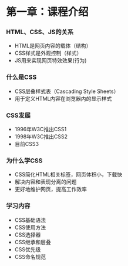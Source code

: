 # 第一章：课程介绍

### HTML、CSS、JS的关系
- HTML是网页内容的载体（结构）
- CSS样式是外观控制（样式）
- JS用来实现网页特效效果(行为)

### 什么是CSS
- CSS层叠样式表（Cascading Style Sheets）
- 用于定义HTML内容在浏览器内的显示样式

### CSS发展
- 1996年W3C推出CSS1
- 1998年W3C推出CSS2
- 目前CSS3

### 为什么学CSS
- CSS简化HTML相关标签，网页体积小，下载快
- 解决内容和表现分离的问题
- 更好地维护网页，提高工作效率

### 学习内容
- CSS基础语法
- CSS使用方法
- CSS选择器
- CSS继承和层叠
- CSS优先级
- CSS命名规范
